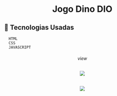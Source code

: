 
<h1 align="center">Jogo Dino DIO</h1> 


## :rocket: Tecnologias Usadas 
```
  HTML
  CSS
  JAVASCRIPT
```

<h6 align="center">   view </h6>


<p align="center">
  <img max-width="auto" height="auto"  src="https://user-images.githubusercontent.com/46323667/138316506-e3864c5b-51e4-4e0d-875c-01f48ff976e4.png">
</p>


<h6 align="center">    </h6>


<p align="center">
  <img max-width="auto" height="auto"  src="https://user-images.githubusercontent.com/46323667/138316087-a520cc4f-fd4d-4450-af20-56e23d6859af.png">
</p>

